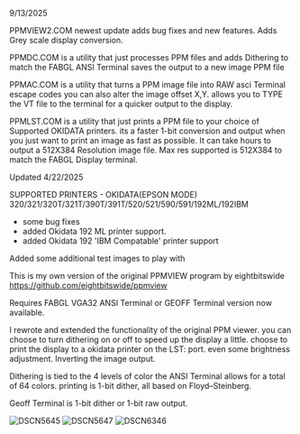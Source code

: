 9/13/2025

PPMVIEW2.COM newest update adds bug fixes and new features. Adds Grey scale display conversion.

PPMDC.COM is a utility that just processes PPM files and adds Dithering to match the FABGL ANSI Terminal saves the output to a new image PPM file

PPMAC.COM is a utility that turns a PPM image file into RAW asci Terminal escape codes you can also alter the image offset X,Y. allows you to TYPE the VT file to the terminal for a quicker output to the display.

PPMLST.COM is a utility that just prints a PPM file to your choice of Supported OKIDATA printers. its a faster 1-bit conversion and output when you just want to print an image as fast as possible. It can take hours to output a 512X384 Resolution image file.
Max res supported is 512X384 to match the FABGL Display terminal.


Updated 4/22/2025

SUPPORTED PRINTERS - OKIDATA(EPSON MODE) 320/321/320T/321T/390T/391T/520/521/590/591/192ML/192IBM
* some bug fixes
* added Okidata 192 ML printer support.
* added Okidata 192 'IBM Compatable' printer support

Added some additional test images to play with

This is my own version of the original PPMVIEW program by eightbitswide
https://github.com/eightbitswide/ppmview

Requires FABGL VGA32 ANSI Terminal or GEOFF Terminal version now available.

I rewrote and extended the functionality of the original PPM viewer.
you can choose to turn dithering on or off to speed up the display a little.
choose to print the display to a okidata printer on the LST: port.
even some brightness adjustment.
Inverting the image output.

Dithering is tied to the 4 levels of color the ANSI Terminal allows for a total of 64 colors.
printing is 1-bit dither, all based on Floyd–Steinberg.

Geoff Terminal is 1-bit dither or 1-bit raw output.

![DSCN5645](https://github.com/user-attachments/assets/3efd3905-7d73-4c88-ac2e-c07a97e4275d)
![DSCN5647](https://github.com/user-attachments/assets/b0804be3-4dbc-401f-a78e-c09deb285ee4)
![DSCN6346](https://github.com/user-attachments/assets/f4efdf59-a600-4785-a676-6925dbd51c5e)
